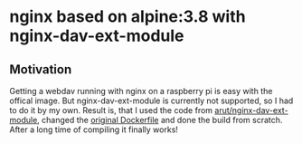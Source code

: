# nginx based on alpine:3.8 with nginx-dav-ext-module

## Motivation

Getting a webdav running with nginx on a raspberry pi is easy with the offical image. But nginx-dav-ext-module is currently not supported, so I had to do it by my own. Result is, that I used the code from [arut/nginx-dav-ext-module](https://github.com/arut/nginx-dav-ext-module), changed the [original Dockerfile](https://github.com/nginxinc/docker-nginx/blob/1fe92b86a3c3a6482c54a0858d1fcb22e591279f/mainline/alpine/Dockerfile) and done the build from scratch. After a long time of compiling it finally works! 
